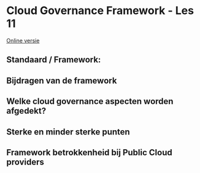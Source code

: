 # Cloud Governance Framework - Les 11
[Online versie](https://github.com/RamiNuman/CloudGov11)

## Standaard / Framework:
## Bijdragen van de framework
## Welke cloud governance aspecten worden afgedekt?
## Sterke en minder sterke punten
## Framework betrokkenheid bij Public Cloud providers
